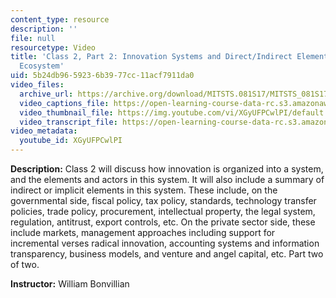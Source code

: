```yaml
---
content_type: resource
description: ''
file: null
resourcetype: Video
title: 'Class 2, Part 2: Innovation Systems and Direct/Indirect Elements in the Innovation
  Ecosystem'
uid: 5b24db96-5923-6b39-77cc-11acf7911da0
video_files:
  archive_url: https://archive.org/download/MITSTS.081S17/MITSTS_081S17_Class02_2_300k.mp4
  video_captions_file: https://open-learning-course-data-rc.s3.amazonaws.com/sts-081-innovation-systems-for-science-technology-energy-manufacturing-and-health-spring-2017/abaf2cc4a3a35903b75306e71a4b7ee5_XGyUFPCwlPI.vtt
  video_thumbnail_file: https://img.youtube.com/vi/XGyUFPCwlPI/default.jpg
  video_transcript_file: https://open-learning-course-data-rc.s3.amazonaws.com/sts-081-innovation-systems-for-science-technology-energy-manufacturing-and-health-spring-2017/a46a4eb4073e69d9f7b45c0ff344b346_XGyUFPCwlPI.pdf
video_metadata:
  youtube_id: XGyUFPCwlPI
---
```


**Description:** Class 2 will discuss how innovation is organized into a system, and the elements and actors in this system. It will also include a summary of indirect or implicit elements in this system. These include, on the governmental side, fiscal policy, tax policy, standards, technology transfer policies, trade policy, procurement, intellectual property, the legal system, regulation, antitrust, export controls, etc. On the private sector side, these include markets, management approaches including support for incremental verses radical innovation, accounting systems and information transparency, business models, and venture and angel capital, etc. Part two of two.

**Instructor:** William Bonvillian